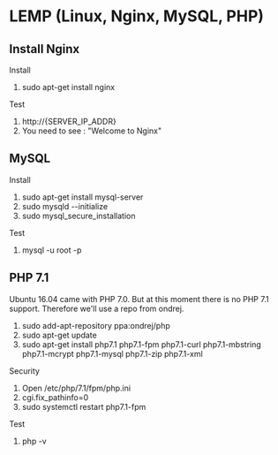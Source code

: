# LEMP (Linux, Nginx, MySQL, PHP)

## Install Nginx
Install
  1. sudo apt-get install nginx

Test
  1. http://{SERVER_IP_ADDR}
  2. You need to see : "Welcome to Nginx"

## MySQL
Install
  1. sudo apt-get install mysql-server
  2. sudo mysqld --initialize
  3. sudo mysql_secure_installation

Test
  1. mysql -u root -p

## PHP 7.1
Ubuntu 16.04 came with PHP 7.0. But at this moment there is no PHP 7.1 support.
Therefore we'll use a repo from ondrej.

1. sudo add-apt-repository ppa:ondrej/php
2. sudo apt-get update
3. sudo apt-get install php7.1 php7.1-fpm php7.1-curl php7.1-mbstring php7.1-mcrypt php7.1-mysql php7.1-zip php7.1-xml

Security
  1. Open /etc/php/7.1/fpm/php.ini
  2. cgi.fix_pathinfo=0
  3. sudo systemctl restart php7.1-fpm

Test
  1. php -v
